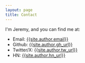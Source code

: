 ```yaml
---
layout: page
title: Contact
---
```


I'm Jeremy, and you can find me at:

* Email: [{{site.author.email}}](mailto:{{site.author.email}})
* Github: [{{site.author.gh_url}}](https://github.com/{{site.author.gh_url}})
* Twitter/X: [{{site.author.tw_url}}](https://twitter.com/{{site.author.tw_url}})
* HN: [{{site.author.hn_url}}](https://news.ycombinator.com/user?id={{site.author.hn_url}})


